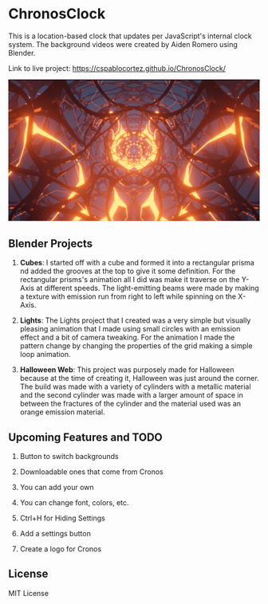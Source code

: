# ChronosClock
 This is a location-based clock that updates per JavaScript's internal clock system. The background videos were created by Aiden Romero using Blender.

 Link to live project: https://cspablocortez.github.io/ChronosClock/

 ![Screenshot](Screenshot.png "Chronos Screenshot")


## Blender Projects

1. **Cubes**: I started off with a cube and formed it into a rectangular prisma nd added the grooves at the top to give it some definition. For the rectangular prisms's animation all I did was make it traverse on the Y-Axis at different speeds. The light-emitting beams were made by making a texture with emission run from right to left while spinning on the X-Axis.

2. **Lights**: The Lights project that I created was a very simple but visually pleasing animation that I made using small circles with an emission effect and a bit of camera tweaking. For the animation I made the pattern change by changing the properties of the grid making a simple loop animation.

3. **Halloween Web**: This project was purposely made for Halloween because at the time of creating it, Halloween was just around the corner. The build was made with a variety of cylinders with a metallic material and the second cylinder was made with a larger amount of space in between the fractures of the cylinder and the material used was an orange emission material.

## Upcoming Features and TODO

1. Button to switch backgrounds

2. Downloadable ones that come from Cronos

3. You can add your own

4. You can change font, colors, etc.

5. Ctrl+H for Hiding Settings

6. Add a settings button

7. Create a logo for Cronos




## License

MIT License